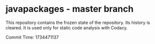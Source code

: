 # javapackages - master branch

This repository contains the frozen state of the repository.
Its history is cleared. It is used only for static code
analysis with Codacy.

Commit Time: 1734471137